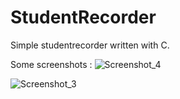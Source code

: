 # StudentRecorder
Simple studentrecorder written with C.

Some screenshots :
![Screenshot_4](https://user-images.githubusercontent.com/7572058/83447929-d8871f00-a459-11ea-9bfc-da78229c9f33.png)

![Screenshot_3](https://user-images.githubusercontent.com/7572058/83447934-d9b84c00-a459-11ea-913b-e3aa0e508c27.png)
